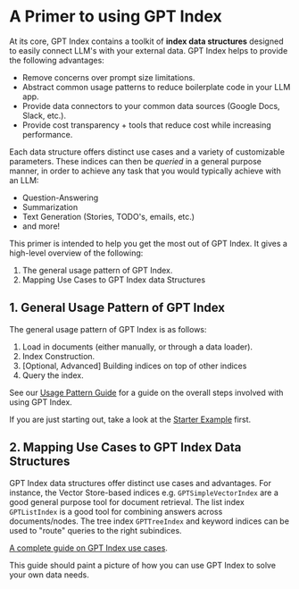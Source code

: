 # A Primer to using GPT Index

At its core, GPT Index contains a toolkit of **index data structures** designed to easily connect LLM's with your external data.
GPT Index helps to provide the following advantages:
- Remove concerns over prompt size limitations.
- Abstract common usage patterns to reduce boilerplate code in your LLM app.
- Provide data connectors to your common data sources (Google Docs, Slack, etc.).
- Provide cost transparency + tools that reduce cost while increasing performance.


Each data structure offers distinct use cases and a variety of customizable parameters. These indices can then be 
*queried* in a general purpose manner, in order to achieve any task that you would typically achieve with an LLM:
- Question-Answering
- Summarization
- Text Generation (Stories, TODO's, emails, etc.)
- and more!

This primer is intended to help you get the most out of GPT Index. It gives a high-level overview of the following: 
1. The general usage pattern of GPT Index.
2. Mapping Use Cases to GPT Index data Structures


## 1. General Usage Pattern of GPT Index

The general usage pattern of GPT Index is as follows:
1. Load in documents (either manually, or through a data loader).
2. Index Construction.
3. [Optional, Advanced] Building indices on top of other indices
4. Query the index.

See our [Usage Pattern Guide](/guides/usage_pattern.md) for a guide
on the overall steps involved with using GPT Index.

If you are just starting out, take a look at the [Starter Example](/getting_started/starter_example.md) first.


## 2. Mapping Use Cases to GPT Index Data Structures

GPT Index data structures offer distinct use cases and advantages. For instance, the Vector Store-based indices e.g. `GPTSimpleVectorIndex` are a good general purpose tool for document retrieval. 
The list index `GPTListIndex` is a good tool for combining answers across documents/nodes. 
The tree index `GPTTreeIndex` and keyword indices can be used to "route" queries to the right subindices.

[A complete guide on GPT Index use cases](/guides/use_cases.md). 

This guide should paint a picture of how you can use GPT Index to solve your own data needs. 






